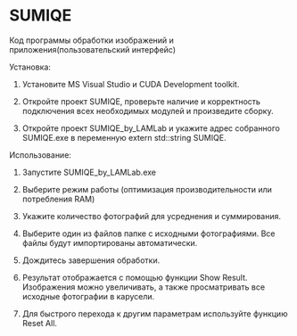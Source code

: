 # SUMIQE
Код программы обработки изображений и приложения(пользовательский интерфейс) 

Установка:

1. Установите MS Visual Studio и CUDA Development toolkit.

2. Откройте проект SUMIQE, проверьте наличие и корректность подключения всех необходимых модулей и произведите сборку.

3. Откройте проект SUMIQE_by_LAMLab и укажите адрес собранного SUMIQE.exe в переменную extern std::string SUMIQE.

Использование:

1. Запустите SUMIQE_by_LAMLab.exe

2. Выберите режим работы (оптимизация производительности или потребления RAM)

3. Укажите количество фотографий для усреднения и суммирования.

4. Выберите один из файлов папке с исходными фотографиями. Все файлы будут импортированы автоматически.

5. Дождитесь завершения обработки.

6. Результат отображается с помощью функции Show Result. Изображения можно увеличивать, а также просматривать все исходные фотографии в карусели.

7. Для быстрого перехода к другим параметрам используйте функцию Reset All.
